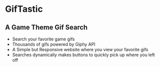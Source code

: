 # GifTastic
## A Game Theme Gif Search
* Search your favorite game gifs
* Thousands of gifs powered by Giphy API
* A Simple but Responsive website where you view your favorite gifs
* Searches dynamically makes buttons to quickly pick up where you left off
